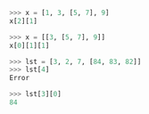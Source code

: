 ```python
>>> x = [1, 3, [5, 7], 9]
x[2][1]

>>> x = [[3, [5, 7], 9]]
x[0][1][1]
```

```python
>>> lst = [3, 2, 7, [84, 83, 82]]
>>> lst[4]
Error

>>> lst[3][0]
84
```

